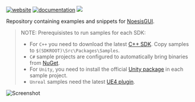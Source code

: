 <a href="https://www.noesisengine.com"><img alt="website" src="https://img.shields.io/badge/site-noesisengine.com-blue.svg"></a>
<a href="https://www.noesisengine.com/docs/Gui.Core.Index.html"><img alt="documentation" src="https://img.shields.io/badge/doc-index-blue.svg"></a>
<a href="https://twitter.com/NoesisEngine"><img src="https://img.shields.io/badge/twitter-%40NoesisEngine-55acee.svg?style=flat-square"></a>

Repository containing examples and snippets for [NoesisGUI](https://www.noesisengine.com/).
> NOTE: Prerequisistes to run samples for each SDK:
> - For `C++` you need to download the latest [C++ SDK](https://www.noesisengine.com/developers/downloads.php). Copy samples to  `$(SDKROOT)\Src\Packages\Samples`.
> - `C#` sample projects are configured to automatically bring binaries from [NuGet](https://www.nuget.org/profiles/NoesisTechnologies).
> - For `Unity`, you need to install the official [Unity package](https://www.noesisengine.com/developers/downloads.php) in each sample project.
> - `Unreal` samples need the latest [UE4 plugin](https://www.noesisengine.com/developers/downloads.php).


![Screenshot](https://github.com/Noesis/Noesis.github.io/blob/master/NoesisGUI/Samples/Collage.png)
